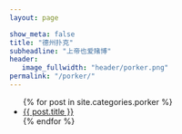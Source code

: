 ```yaml
---
layout: page

show_meta: false
title: "德州扑克"
subheadline: "上帝也爱赌博"
header:
   image_fullwidth: "header/porker.png"
permalink: "/porker/"
---
```

<ul>
    {% for post in site.categories.porker %}
    <li><a href="{{ site.url }}{{ site.baseurl }}{{ post.url }}">{{ post.title }}</a></li>
    {% endfor %}
</ul>